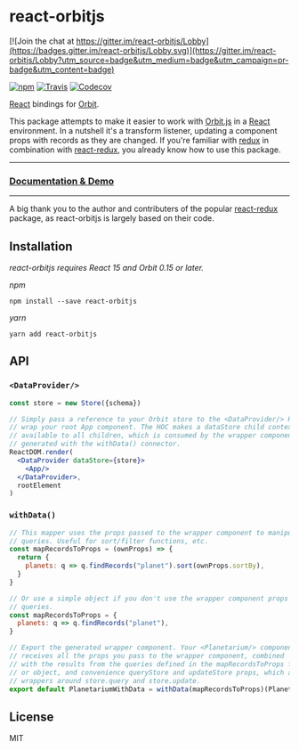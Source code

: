 react-orbitjs
=============

[![Join the chat at https://gitter.im/react-orbitjs/Lobby](https://badges.gitter.im/react-orbitjs/Lobby.svg)](https://gitter.im/react-orbitjs/Lobby?utm_source=badge&utm_medium=badge&utm_campaign=pr-badge&utm_content=badge)

[![npm](https://img.shields.io/npm/v/react-orbitjs.svg)](https://www.npmjs.com/package/react-orbitjs)
[![Travis](https://img.shields.io/travis/exivity/react-orbitjs.svg)](https://travis-ci.org/exivity/react-orbitjs)
[![Codecov](https://img.shields.io/codecov/c/github/exivity/react-orbitjs.svg)](https://codecov.io/gh/exivity/react-orbitjs)

[React](https://reactjs.org/) bindings for [Orbit](http://orbitjs.com/).

This package attempts to make it easier to work with
[Orbit.js](http://orbitjs.com/) in a [React](https://reactjs.org/)
environment. In a nutshell it's a transform listener, updating
a component props with records as they are changed. If you're familiar
with [redux](https://github.com/reactjs/redux/) in combination with
[react-redux](https://github.com/reactjs/react-redux), you already know
how to use this package.

---

### [Documentation & Demo](https://exivity.github.io/react-orbitjs/)

---

A big thank you to the author and contributers of the popular
[react-redux](https://github.com/reactjs/react-redux) package, as
react-orbitjs is largely based on their code.

Installation
------------

_react-orbitjs requires React 15 and Orbit 0.15 or later._

_npm_

```
npm install --save react-orbitjs
```

_yarn_

```
yarn add react-orbitjs
```

API
---

### `<DataProvider/>`

```jsx
const store = new Store({schema})

// Simply pass a reference to your Orbit store to the <DataProvider/> HOC and
// wrap your root App component. The HOC makes a dataStore child context
// available to all children, which is consumed by the wrapper component
// generated with the withData() connector.
ReactDOM.render(
  <DataProvider dataStore={store}>
    <App/>
  </DataProvider>,
  rootElement
)
```

### `withData()`

```jsx
// This mapper uses the props passed to the wrapper component to manipulate the
// queries. Useful for sort/filter functions, etc.
const mapRecordsToProps = (ownProps) => {
  return {
    planets: q => q.findRecords("planet").sort(ownProps.sortBy),
  }
}

// Or use a simple object if you don't use the wrapper component props in your
// queries.
const mapRecordsToProps = {
  planets: q => q.findRecords("planet"),
}

// Export the generated wrapper component. Your <Planetarium/> component
// receives all the props you pass to the wrapper component, combined
// with the results from the queries defined in the mapRecordsToProps function
// or object, and convenience queryStore and updateStore props, which are
// wrappers around store.query and store.update.
export default PlanetariumWithData = withData(mapRecordsToProps)(Planetarium)
```

License
-------

MIT